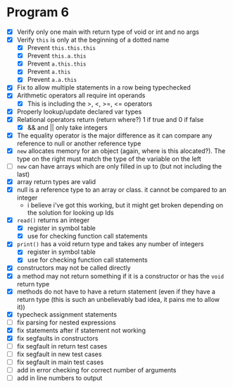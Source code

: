 # Program 6

- [x] Verify only one main with return type of void or int and no args
- [x] Verify `this` is only at the beginning of a dotted name
  - [x] Prevent `this.this.this`
  - [x] Prevent `this.a.this`
  - [x] Prevent `a.this.this`
  - [x] Prevent `a.this`
  - [x] Prevent `a.a.this`
- [x] Fix to allow multiple statements in a row being typechecked
- [x] Arithmetic operators all require int operands
  - [x] This is including the >, <, >=, <= operators
- [x] Properly lookup/update declared var types
- [x] Relational operators return (return where?) 1 if true and 0 if false
  - [x] && and || only take integers
- [x] The equality operator is the major difference as it can compare any reference to null or another reference type
- [x] `new` allocates memory for an object (again, where is this alocated?). The type on the right must match the type of the variable on the left
- [ ] `new` can have arrays which are only filled in up to (but not including the last)
- [x] array return types are valid
- [x] null is a reference type to an array or class. it cannot be compared to an integer
  - i believe i've got this working, but it might get broken depending on the solution for looking up Ids
- [x] `read()` returns an integer
  - [x] register in symbol table
  - [x] use for checking function call statements
- [x] `print()` has a void return type and takes any number of integers
  - [x] register in symbol table
  - [x] use for checking function call statements
- [x] constructors may not be called directly
- [x] a method may not return something if it is a constructor or has the `void` return type
- [x] methods do not have to have a return statement (even if they have a return type (this is such an unbelievably bad idea, it pains me to allow it))
- [x] typecheck assignment statements
- [ ] fix parsing for nested expressions
- [x] fix statements after if statement not working
- [x] fix segfaults in constructors
- [ ] fix segfault in return test cases
- [ ] fix segfault in new test cases
- [ ] fix segfault in main test cases
- [ ] add in error checking for correct number of arguments
- [ ] add in line numbers to output
